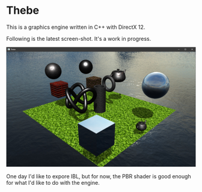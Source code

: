 # Thebe

This is a graphics engine written in C++ with DirectX 12.

Following is the latest screen-shot.  It's a work in progress.

![snapshot](https://github.com/spencerparkin/Thebe/blob/main/screen_shot.png?raw=true)

One day I'd like to expore IBL, but for now, the PBR shader is good enough for what I'd like to do with the engine.